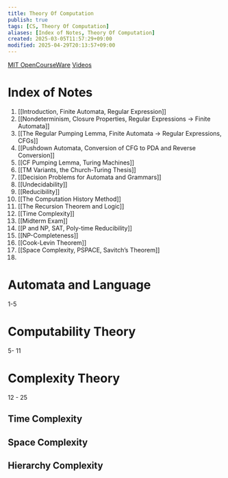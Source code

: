 ```yaml
---
title: Theory Of Computation
publish: true
tags: [CS, Theory Of Computation]
aliases: [Index of Notes, Theory Of Computation]
created: 2025-03-05T11:57:29+09:00
modified: 2025-04-29T20:13:57+09:00
---
```


[MIT OpenCourseWare](https://ocw.mit.edu/courses/18-404j-theory-of-computation-fall-2020/)
[Videos](https://www.youtube.com/playlist?list=PLUl4u3cNGP60_JNv2MmK3wkOt9syvfQWY)

# Index of Notes

1. [[Introduction, Finite Automata, Regular Expression]]
2. [[Nondeterminism, Closure Properties, Regular Expressions → Finite Automata]]
3. [[The Regular Pumping Lemma, Finite Automata → Regular Expressions, CFGs]]
4. [[Pushdown Automata, Conversion of CFG to PDA and Reverse Conversion]]
5. [[CF Pumping Lemma, Turing Machines]]
6. [[TM Variants, the Church-Turing Thesis]]
7. [[Decision Problems for Automata and Grammars]]
8. [[Undecidability]]
9. [[Reducibility]]
10. [[The Computation History Method]]
11. [[The Recursion Theorem and Logic]]
12. [[Time Complexity]]
13. [[Midterm Exam]]
14. [[P and NP, SAT, Poly-time Reducibility]]
15. [[NP-Completeness]]
16. [[Cook-Levin Theorem]]
17. [[Space Complexity, PSPACE, Savitch’s Theorem]]
18. 

# Automata and Language

1-5
# Computability Theory

5- 11
# Complexity Theory

12 - 25

## Time Complexity

## Space Complexity

## Hierarchy Complexity